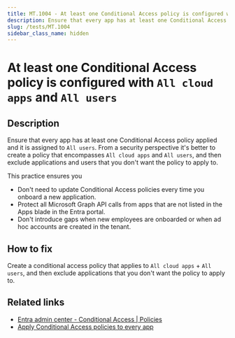 ```yaml
---
title: MT.1004 - At least one Conditional Access policy is configured with All Cloud Apps and All Users
description: Ensure that every app has at least one Conditional Access policy applied and it is assigned to `All users`.
slug: /tests/MT.1004
sidebar_class_name: hidden
---
```


# At least one Conditional Access policy is configured with `All cloud apps` and `All users`

## Description

Ensure that every app has at least one Conditional Access policy applied and it is assigned to `All users`. From a security perspective it's better to create a policy that encompasses `All cloud apps` and `All users`, and then exclude applications and users that you don't want the policy to apply to.

This practice ensures you

- Don't need to update Conditional Access policies every time you onboard a new application.
- Protect all Microsoft Graph API calls from apps that are not listed in the Apps blade in the Entra portal.
- Don't introduce gaps when new employees are onboarded or when ad hoc accounts are created in the tenant.

## How to fix

Create a conditional access policy that applies to `All cloud apps` + `All users`, and then exclude applications that you don't want the policy to apply to.

## Related links
- [Entra admin center - Conditional Access | Policies](https://entra.microsoft.com/#view/Microsoft_AAD_ConditionalAccess/ConditionalAccessBlade/~/Overview/fromNav/)
- [Apply Conditional Access policies to every app](https://learn.microsoft.com/entra/identity/conditional-access/plan-conditional-access#apply-conditional-access-policies-to-every-app)
